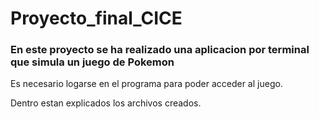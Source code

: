 # Proyecto_final_CICE

### En este proyecto se ha realizado una aplicacion por terminal que simula un juego de Pokemon

Es necesario logarse en el programa para poder acceder al juego.

Dentro estan explicados los archivos creados.
